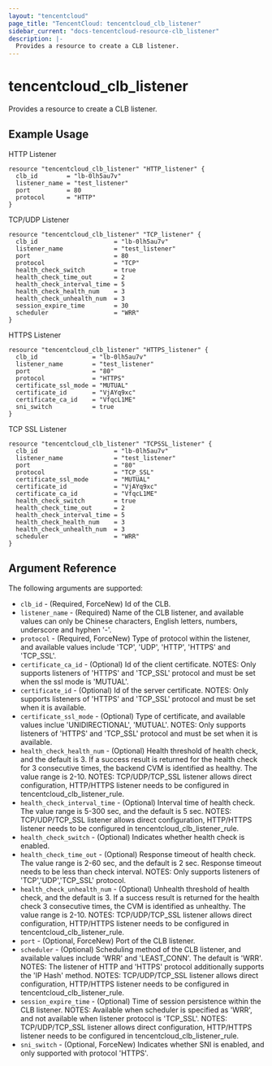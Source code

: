 ```yaml
---
layout: "tencentcloud"
page_title: "TencentCloud: tencentcloud_clb_listener"
sidebar_current: "docs-tencentcloud-resource-clb_listener"
description: |-
  Provides a resource to create a CLB listener.
---
```


# tencentcloud_clb_listener

Provides a resource to create a CLB listener.

## Example Usage

HTTP Listener

```hcl
resource "tencentcloud_clb_listener" "HTTP_listener" {
  clb_id        = "lb-0lh5au7v"
  listener_name = "test_listener"
  port          = 80
  protocol      = "HTTP"
}
```

TCP/UDP Listener

```hcl
resource "tencentcloud_clb_listener" "TCP_listener" {
  clb_id                     = "lb-0lh5au7v"
  listener_name              = "test_listener"
  port                       = 80
  protocol                   = "TCP"
  health_check_switch        = true
  health_check_time_out      = 2
  health_check_interval_time = 5
  health_check_health_num    = 3
  health_check_unhealth_num  = 3
  session_expire_time        = 30
  scheduler                  = "WRR"
}
```

HTTPS Listener

```hcl
resource "tencentcloud_clb_listener" "HTTPS_listener" {
  clb_id               = "lb-0lh5au7v"
  listener_name        = "test_listener"
  port                 = "80"
  protocol             = "HTTPS"
  certificate_ssl_mode = "MUTUAL"
  certificate_id       = "VjAYq9xc"
  certificate_ca_id    = "VfqcL1ME"
  sni_switch           = true
}
```

TCP SSL Listener

```hcl
resource "tencentcloud_clb_listener" "TCPSSL_listener" {
  clb_id                     = "lb-0lh5au7v"
  listener_name              = "test_listener"
  port                       = "80"
  protocol                   = "TCP_SSL"
  certificate_ssl_mode       = "MUTUAL"
  certificate_id             = "VjAYq9xc"
  certificate_ca_id          = "VfqcL1ME"
  health_check_switch        = true
  health_check_time_out      = 2
  health_check_interval_time = 5
  health_check_health_num    = 3
  health_check_unhealth_num  = 3
  scheduler                  = "WRR"
}
```

## Argument Reference

The following arguments are supported:

* `clb_id` - (Required, ForceNew) Id of the CLB.
* `listener_name` - (Required) Name of the CLB listener, and available values can only be Chinese characters, English letters, numbers, underscore and hyphen '-'.
* `protocol` - (Required, ForceNew) Type of protocol within the listener, and available values include 'TCP', 'UDP', 'HTTP', 'HTTPS' and 'TCP_SSL'.
* `certificate_ca_id` - (Optional) Id of the client certificate. NOTES: Only supports listeners of 'HTTPS' and 'TCP_SSL' protocol and must be set when the ssl mode is 'MUTUAL'.
* `certificate_id` - (Optional) Id of the server certificate. NOTES: Only supports listeners of 'HTTPS' and 'TCP_SSL' protocol and must be set when it is available.
* `certificate_ssl_mode` - (Optional) Type of certificate, and available values inclue 'UNIDIRECTIONAL', 'MUTUAL'. NOTES: Only supports listeners of 'HTTPS' and 'TCP_SSL' protocol and must be set when it is available.
* `health_check_health_num` - (Optional) Health threshold of health check, and the default is 3. If a success result is returned for the health check for 3 consecutive times, the backend CVM is identified as healthy. The value range is 2-10. NOTES: TCP/UDP/TCP_SSL listener allows direct configuration, HTTP/HTTPS listener needs to be configured in tencentcloud_clb_listener_rule.
* `health_check_interval_time` - (Optional) Interval time of health check. The value range is 5-300 sec, and the default is 5 sec. NOTES: TCP/UDP/TCP_SSL listener allows direct configuration, HTTP/HTTPS listener needs to be configured in tencentcloud_clb_listener_rule.
* `health_check_switch` - (Optional) Indicates whether health check is enabled.
* `health_check_time_out` - (Optional) Response timeout of health check. The value range is 2-60 sec, and the default is 2 sec. Response timeout needs to be less than check interval. NOTES: Only supports listeners of 'TCP','UDP','TCP_SSL' protocol.
* `health_check_unhealth_num` - (Optional) Unhealth threshold of health check, and the default is 3. If a success result is returned for the health check 3 consecutive times, the CVM is identified as unhealthy. The value range is 2-10. NOTES: TCP/UDP/TCP_SSL listener allows direct configuration, HTTP/HTTPS listener needs to be configured in tencentcloud_clb_listener_rule.
* `port` - (Optional, ForceNew) Port of the CLB listener.
* `scheduler` - (Optional) Scheduling method of the CLB listener, and available values include 'WRR' and 'LEAST_CONN'. The default is 'WRR'. NOTES: The listener of HTTP and 'HTTPS' protocol additionally supports the 'IP Hash' method. NOTES: TCP/UDP/TCP_SSL listener allows direct configuration, HTTP/HTTPS listener needs to be configured in tencentcloud_clb_listener_rule.
* `session_expire_time` - (Optional) Time of session persistence within the CLB listener. NOTES: Available when scheduler is specified as 'WRR', and not available when listener protocol is 'TCP_SSL'. NOTES: TCP/UDP/TCP_SSL listener allows direct configuration, HTTP/HTTPS listener needs to be configured in tencentcloud_clb_listener_rule.
* `sni_switch` - (Optional, ForceNew) Indicates whether SNI is enabled, and only supported with protocol 'HTTPS'.


